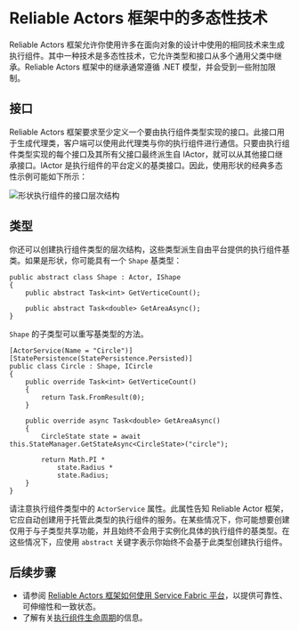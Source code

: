 <properties
   pageTitle="Reliable Actors 框架中的多态性技术 | Azure"
   description="在 Reliable Actors 框架中构建 .NET 接口和类型的层次结构，以便重用功能和 API 定义。"
   services="service-fabric"
   documentationCenter=".net"
   authors="seanmck"
   manager="timlt"
   editor="vturecek"/>

<tags
   ms.service="service-fabric"
   ms.date="07/07/2016"
   wacn.date=""/>

# Reliable Actors 框架中的多态性技术

Reliable Actors 框架允许你使用许多在面向对象的设计中使用的相同技术来生成执行组件。其中一种技术是多态性技术，它允许类型和接口从多个通用父类中继承。Reliable Actors 框架中的继承通常遵循 .NET 模型，并会受到一些附加限制。

## 接口

Reliable Actors 框架要求至少定义一个要由执行组件类型实现的接口。此接口用于生成代理类，客户端可以使用此代理类与你的执行组件进行通信。只要由执行组件类型实现的每个接口及其所有父接口最终派生自 IActor，就可以从其他接口继承接口。IActor 是执行组件的平台定义的基类接口。因此，使用形状的经典多态性示例可能如下所示：

![形状执行组件的接口层次结构][shapes-interface-hierarchy]


## 类型

你还可以创建执行组件类型的层次结构，这些类型派生自由平台提供的执行组件基类。如果是形状，你可能具有一个 `Shape` 基类型：


	public abstract class Shape : Actor, IShape
	{
	    public abstract Task<int> GetVerticeCount();

	    public abstract Task<double> GetAreaAsync();
	}


`Shape` 的子类型可以重写基类型的方法。


	[ActorService(Name = "Circle")]
	[StatePersistence(StatePersistence.Persisted)]
	public class Circle : Shape, ICircle
	{
	    public override Task<int> GetVerticeCount()
	    {
	        return Task.FromResult(0);
	    }

	    public override async Task<double> GetAreaAsync()
	    {
	        CircleState state = await this.StateManager.GetStateAsync<CircleState>("circle");

	        return Math.PI *
	            state.Radius *
	            state.Radius;
	    }
	}


请注意执行组件类型中的 `ActorService` 属性。此属性告知 Reliable Actor 框架，它应自动创建用于托管此类型的执行组件的服务。在某些情况下，你可能想要创建仅用于与子类型共享功能，并且始终不会用于实例化具体的执行组件的基类型。在这些情况下，应使用 `abstract` 关键字表示你始终不会基于此类型创建执行组件。


## 后续步骤

- 请参阅 [Reliable Actors 框架如何使用 Service Fabric 平台](/documentation/articles/service-fabric-reliable-actors-platform/)，以提供可靠性、可伸缩性和一致状态。
- 了解有关[执行组件生命周期](/documentation/articles/service-fabric-reliable-actors-lifecycle/)的信息。

<!-- Image references -->

[shapes-interface-hierarchy]: ./media/service-fabric-reliable-actors-polymorphism/Shapes-Interface-Hierarchy.png

<!---HONumber=Mooncake_0801_2016-->